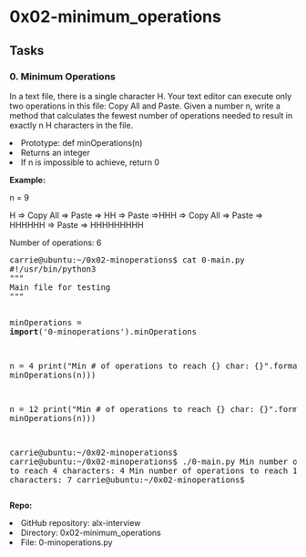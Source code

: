 <h1>0x02-minimum_operations</h1>
<h2>Tasks</h2>
<h3>0. Minimum Operations</h3>
<p>
In a text file, there is a single character H. Your text editor can execute only two operations in this file: Copy All and Paste. Given a number n, write a method that calculates the fewest number of operations needed to result in exactly n H characters in the file.
</p>
<li>Prototype: def minOperations(n)</li>
<li>Returns an integer</li>
<li>If n is impossible to achieve, return 0</li>

<b>Example:</b>
<p>
n = 9
</p>
<p>
H => Copy All => Paste => HH => Paste =>HHH => Copy All => Paste => HHHHHH => Paste => HHHHHHHHH
</p>
<p>
Number of operations: 6
</p>
<pre>
carrie@ubuntu:~/0x02-minoperations$ cat 0-main.py
#!/usr/bin/python3
"""
Main file for testing
"""

minOperations = __import__('0-minoperations').minOperations

n = 4
print("Min # of operations to reach {} char: {}".format(n, minOperations(n)))

n = 12
print("Min # of operations to reach {} char: {}".format(n, minOperations(n)))

carrie@ubuntu:~/0x02-minoperations$
carrie@ubuntu:~/0x02-minoperations$ ./0-main.py
Min number of operations to reach 4 characters: 4
Min number of operations to reach 12 characters: 7
carrie@ubuntu:~/0x02-minoperations$
</pre>
<b>Repo:</b>

<li>GitHub repository: alx-interview</li>
<li>Directory: 0x02-minimum_operations</li>
<li>File: 0-minoperations.py</li>
